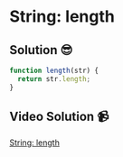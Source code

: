 # String: length

## Solution 😎

```javascript
function length(str) {
  return str.length;
}
```

## Video Solution 📹

[String: length](https://edpuzzle.com/assignments/6386b27a483d0940ff9029c6/watch)
